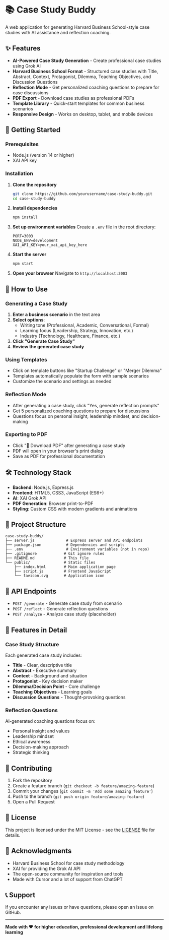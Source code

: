 # 📚 Case Study Buddy

A web application for generating Harvard Business School-style case studies with AI assistance and reflection coaching.

## ✨ Features

- **AI-Powered Case Study Generation** - Create professional case studies using Grok AI
- **Harvard Business School Format** - Structured case studies with Title, Abstract, Context, Protagonist, Dilemma, Teaching Objectives, and Discussion Questions
- **Reflection Mode** - Get personalized coaching questions to prepare for case discussions
- **PDF Export** - Download case studies as professional PDFs
- **Template Library** - Quick-start templates for common business scenarios
- **Responsive Design** - Works on desktop, tablet, and mobile devices

## 🚀 Getting Started

### Prerequisites

- Node.js (version 14 or higher)
- XAI API key

### Installation

1. **Clone the repository**
   ```bash
   git clone https://github.com/yourusername/case-study-buddy.git
   cd case-study-buddy
   ```

2. **Install dependencies**
   ```bash
   npm install
   ```

3. **Set up environment variables**
   Create a `.env` file in the root directory:
   ```
   PORT=3003
   NODE_ENV=development
   XAI_API_KEY=your_xai_api_key_here
   ```

4. **Start the server**
   ```bash
   npm start
   ```

5. **Open your browser**
   Navigate to `http://localhost:3003`

## 🎯 How to Use

### Generating a Case Study

1. **Enter a business scenario** in the text area
2. **Select options**:
   - Writing tone (Professional, Academic, Conversational, Formal)
   - Learning focus (Leadership, Strategy, Innovation, etc.)
   - Industry (Technology, Healthcare, Finance, etc.)
3. **Click "Generate Case Study"**
4. **Review the generated case study**

### Using Templates

- Click on template buttons like "Startup Challenge" or "Merger Dilemma"
- Templates automatically populate the form with sample scenarios
- Customize the scenario and settings as needed

### Reflection Mode

- After generating a case study, click "Yes, generate reflection prompts"
- Get 5 personalized coaching questions to prepare for discussions
- Questions focus on personal insight, leadership mindset, and decision-making

### Exporting to PDF

- Click "📄 Download PDF" after generating a case study
- PDF will open in your browser's print dialog
- Save as PDF for professional documentation

## 🛠️ Technology Stack

- **Backend**: Node.js, Express.js
- **Frontend**: HTML5, CSS3, JavaScript (ES6+)
- **AI**: XAI Grok API
- **PDF Generation**: Browser print-to-PDF
- **Styling**: Custom CSS with modern gradients and animations

## 📁 Project Structure

```
case-study-buddy/
├── server.js              # Express server and API endpoints
├── package.json           # Dependencies and scripts
├── .env                   # Environment variables (not in repo)
├── .gitignore            # Git ignore rules
├── README.md             # This file
└── public/               # Static files
    ├── index.html        # Main application page
    ├── script.js         # Frontend JavaScript
    └── favicon.svg       # Application icon
```

## 🔧 API Endpoints

- `POST /generate` - Generate case study from scenario
- `POST /reflect` - Generate reflection questions
- `POST /analyze` - Analyze case study (placeholder)

## 🎨 Features in Detail

### Case Study Structure
Each generated case study includes:
- **Title** - Clear, descriptive title
- **Abstract** - Executive summary
- **Context** - Background and situation
- **Protagonist** - Key decision maker
- **Dilemma/Decision Point** - Core challenge
- **Teaching Objectives** - Learning goals
- **Discussion Questions** - Thought-provoking questions

### Reflection Questions
AI-generated coaching questions focus on:
- Personal insight and values
- Leadership mindset
- Ethical awareness
- Decision-making approach
- Strategic thinking

## 🤝 Contributing

1. Fork the repository
2. Create a feature branch (`git checkout -b feature/amazing-feature`)
3. Commit your changes (`git commit -m 'Add some amazing feature'`)
4. Push to the branch (`git push origin feature/amazing-feature`)
5. Open a Pull Request

## 📝 License

This project is licensed under the MIT License - see the [LICENSE](LICENSE) file for details.

## 🙏 Acknowledgments

- Harvard Business School for case study methodology
- XAI for providing the Grok AI API
- The open-source community for inspiration and tools
- Made with Cursor and a lot of support from ChatGPT

## 📞 Support

If you encounter any issues or have questions, please open an issue on GitHub.

---

**Made with ❤️ for higher education, professional development and lifelong learning** 
